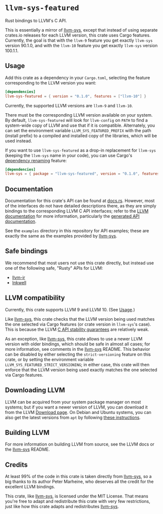 # `llvm-sys-featured`

Rust bindings to LLVM's C API.

This is essentially a mirror of [llvm-sys], except that instead of using
separate crates.io releases for each LLVM version, this crate uses Cargo
features. Currently, the goal is that with the `llvm-9` feature you get
exactly `llvm-sys` version 90.1.0, and with the `llvm-10` feature you get
exactly `llvm-sys` version 100.1.1.

## Usage

Add this crate as a dependency in your `Cargo.toml`, selecting the feature
corresponding to the LLVM version you want:

```toml
[dependencies]
llvm-sys-featured = { version = "0.1.0", features = ["llvm-10"] }
```

Currently, the supported LLVM versions are `llvm-9` and `llvm-10`.

There must be the corresponding LLVM version available on your system.
By default, `llvm-sys-featured` will look for `llvm-config` on `PATH` to find
a system-wide copy of LLVM and use that if it is compatible.
Alternately, you can set the environment variable `LLVM_SYS_FEATURED_PREFIX`
with the path (install prefix) to a compiled and installed copy of the
libraries, which will be used instead.

If you want to use `llvm-sys-featured` as a drop-in replacement for
`llvm-sys` (keeping the `llvm-sys` name in your code), you can use Cargo's
[dependency renaming] feature:

```toml
[dependencies]
llvm-sys = { package = "llvm-sys-featured", version = "0.1.0", features = ["llvm-10"] }
```

[dependency renaming]: https://doc.rust-lang.org/cargo/reference/specifying-dependencies.html#renaming-dependencies-in-cargotoml

## Documentation

Documentation for this crate's API can be found at
[docs.rs](https://docs.rs/llvm-sys-featured).
However, most of the interfaces do not have detailed descriptions there, as
they are simply bindings to the corresponding LLVM C API interfaces; refer to
the [LLVM documentation](https://llvm.org/docs/) for more information,
particularly the [generated API documentation](https://llvm.org/doxygen).

See the `examples` directory in this repository for API examples; these
are exactly the same as the examples provided by [llvm-sys].

## Safe bindings

We recommend that most users not use this crate directly, but instead use one
of the following safe, "Rusty" APIs for LLVM:
  * [llvm-ir](https://crates.io/crates/llvm-ir)
  * [Inkwell](https://github.com/TheDan64/inkwell)

## LLVM compatibility

Currently, this crate supports LLVM 9 and LLVM 10.  (See [Usage](#usage).)

Like [llvm-sys], this crate checks that the LLVM version being used matches the
one selected via Cargo features (or crate version in `llvm-sys`'s case).
This is because the LLVM [C API stability guarantees][c-api-stability] are
relatively weak.

[c-api-stability]: http://llvm.org/docs/DeveloperPolicy.html#c-api-changes

As an exception, like [llvm-sys], this crate allows to use a newer LLVM
version with older bindings, which should be safe in almost all cases; for
more information, see comments in the [llvm-sys] README.
This behavior can be disabled by either selecting the `strict-versioning`
feature on this crate, or by setting the environment variable
`LLVM_SYS_FEATURED_STRICT_VERSIONING`; in either case, this crate will then
enforce that the LLVM version being used exactly matches the one selected via
Cargo features.

## Downloading LLVM

LLVM can be acquired from your system package manager on most systems; but if
you want a newer version of LLVM, you can download it from the LLVM [Download
page](https://releases.llvm.org/download.html). On Debian and Ubuntu systems,
you can also get the latest versions from `apt` by following [these
instructions](https://apt.llvm.org/).

## Building LLVM

For more information on building LLVM from source, see the LLVM docs or the
[llvm-sys] README.

## Credits

At least 99% of the code in this crate is taken directly from [llvm-sys],
so a big thanks to its author Peter Marheine, who deserves all the credit for
the excellent LLVM bindings.

This crate, like [llvm-sys], is licensed under the MIT License. That means
you're free to adapt and redistribute this crate with very few restrictions,
just like how this crate adapts and redistributes [llvm-sys].

[llvm-sys]: https://gitlab.com/taricorp/llvm-sys.rs
